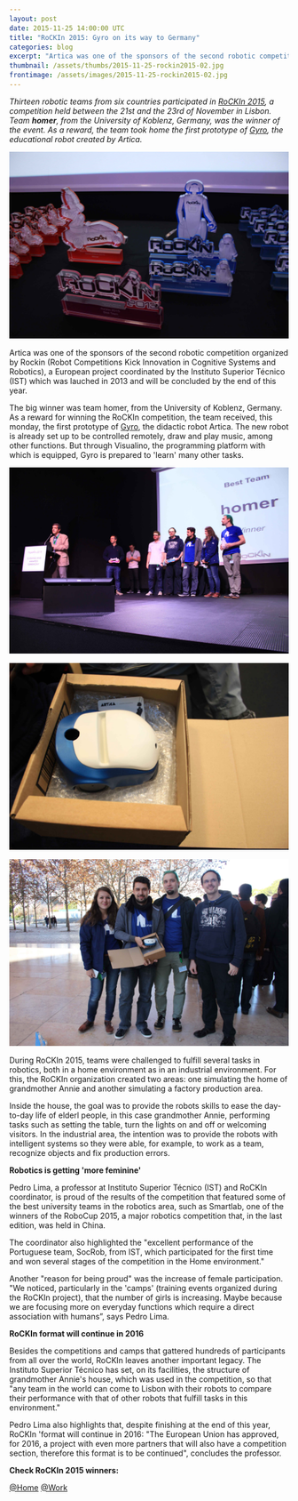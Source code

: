```yaml
---
layout: post
date: 2015-11-25 14:00:00 UTC
title: "RoCKIn 2015: Gyro on its way to Germany"
categories: blog
excerpt: "Artica was one of the sponsors of the second robotic competition organized by RoCKIn"
thumbnail: /assets/thumbs/2015-11-25-rockin2015-02.jpg
frontimage: /assets/images/2015-11-25-rockin2015-02.jpg
---
```


<i>Thirteen robotic teams from six countries participated in [RoCKIn 2015][1], a competition held between the 21st and the 23rd of November in Lisbon. Team <b>homer</b>, from the University of Koblenz, Germany, was the winner of the event. As a reward, the team took home the first prototype of [Gyro][2], the educational robot created by Artica.</i>

![](/assets/images/2015-11-25-rockin2015-01.jpg)

Artica was one of the sponsors of the second robotic competition organized by Rockin (Robot Competitions Kick Innovation in Cognitive Systems and Robotics), a European project coordinated by the Instituto Superior Técnico (IST) which was lauched in 2013 and will be concluded by the end of this year.

The big winner was team homer, from the University of Koblenz, Germany. As a reward for winning the RoCKIn competition, the team received, this monday, the first prototype of [Gyro][2], the didactic robot Artica. The new robot is already set up to be controlled remotely, draw and play music, among other functions. But through Visualino, the programming platform with which is equipped, Gyro is prepared to 'learn' many other tasks.

![](/assets/images/2015-11-25-rockin2015-03.jpg)

![](/assets/images/2015-11-25-rockin2015-04.jpg)

![](/assets/images/2015-11-25-rockin2015-02.jpg)

During RoCKIn 2015, teams were challenged to fulfill several tasks in robotics, both in a home environment as in an industrial environment. For this, the RoCKIn organization created two areas: one simulating the home of grandmother Annie and another simulating a factory production area.

Inside the house, the goal was to provide the robots skills to ease the day-to-day life of elderl people, in this case grandmother Annie, performing tasks such as setting the table, turn the lights on and off or welcoming visitors. In the industrial area, the intention was to provide the robots with intelligent systems so they were able, for example, to work as a team, recognize objects and fix production errors.

<b>Robotics is getting 'more feminine'</b>

Pedro Lima, a professor at Instituto Superior Técnico (IST) and RoCKIn coordinator, is proud of the results of the competition that featured some of the best university teams in the robotics area, such as Smartlab, one of the winners of the RoboCup 2015, a major robotics competition that, in the last edition, was held in China.

The coordinator also highlighted the "excellent performance of the Portuguese team, SocRob, from IST, which participated for the first time and won several stages of the competition in the Home environment."

Another "reason for being proud" was the increase of female participation. "We noticed, particularly in the 'camps' (training events organized during the RoCKIn project), that the number of girls is increasing. Maybe because we are focusing more on everyday functions which require a direct association with humans”, says Pedro Lima.

<b>RoCKIn format will continue in 2016</b>

Besides the competitions and camps that gattered hundreds of participants from all over the world, RoCKIn leaves another important legacy. The Instituto Superior Técnico has set, on its facilities, the structure of grandmother Annie's house, which was used in the competition, so that "any team in the world can come to Lisbon with their robots to compare their performance with that of other robots that fulfill tasks in this environment."

Pedro Lima also highlights that, despite finishing at the end of this year, RoCKIn 'format will continue in 2016: "The European Union has approved, for 2016, a project with even more partners that will also have a competition section, therefore this format is to be continued", concludes the professor.

<b>Check RoCKIn 2015 winners:</b>

[@Home][3]
[@Work][4]

[1]: http://rockinrobotchallenge.eu/rockin2015.php
[2]: http://gyro.artica.cc
[3]: http://rockinrobotchallenge.eu/rockin2015_athome_finalresults.pdf
[4]: http://rockinrobotchallenge.eu/rockin2015_atwork_finalresults.pdf
